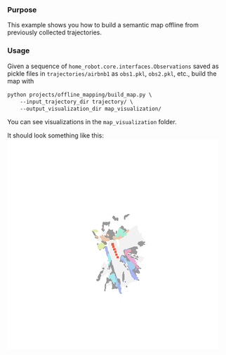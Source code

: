 ### Purpose

This example shows you how to build a semantic map offline from previously collected trajectories.

### Usage
Given a sequence of `home_robot.core.interfaces.Observations` saved as pickle files in `trajectories/airbnb1` as `obs1.pkl`, `obs2.pkl`, etc., build the map with
```
python projects/offline_mapping/build_map.py \
    --input_trajectory_dir trajectory/ \
    --output_visualization_dir map_visualization/
```
You can see visualizations in the `map_visualization` folder.

It should look something like this:
![](airbnb1.png)
